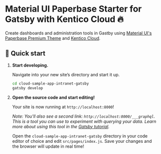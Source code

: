 # Material UI Paperbase Starter for Gatsby with Kentico Cloud 🔥

Create dashboards and administration tools in Gastby using [Material UI's](https://material-ui.com/) [Paperbase Premium Theme](https://github.com/mui-org/material-ui/tree/master/docs/src/pages/premium-themes/paperbase) and [Kentico Cloud](http://kenticocloud.com).

## 🚀 Quick start

1. **Start developing.**

    Navigate into your new site’s directory and start it up.

    ```sh
    cd cloud-sample-app-intranet-gatsby
    gatsby develop
    ```

1. **Open the source code and start editing!**

    Your site is now running at `http://localhost:8000`!

    _Note: You'll also see a second link: _`http://localhost:8000/___graphql`_. This is a tool you can use to experiment with querying your data. Learn more about using this tool in the [Gatsby tutorial](https://www.gatsbyjs.org/tutorial/part-five/#introducing-graphiql)._

    Open the `cloud-sample-app-intranet-gatsby` directory in your code editor of choice and edit `src/pages/index.js`. Save your changes and the browser will update in real time!
